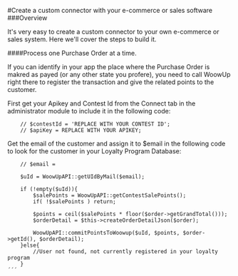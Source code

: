#Create a custom connector with your e-commerce or sales software
###Overview

It's very easy to create a custom connector to your own e-commerce or sales system. Here we'll cover the steps to build it.

####Process one Purchase Order at a time.

If you can identify in your app the place where the Purchase Order is makred as payed (or any other state you profere), you need to call WoowUp right there to register the transaction and give the related points to the customer.

First get your Apikey and Contest Id from the Connect tab in the administrator module to include it in the following code:

```
    // $contestId = 'REPLACE WITH YOUR CONTEST ID';
    // $apiKey = REPLACE WITH YOUR APIKEY; 
```

Get the email of the customer and assign it to $email in the following code to look for the customer in your Loyalty Program Database:

```
    // $email = 
        
    $uId = WoowUpAPI::getUIdByMail($email);

    if (!empty($uId)){
        $salePoints = WoowUpAPI::getContestSalePoints();
        if( !$salePoints ) return;

        $points = ceil($salePoints * floor($order->getGrandTotal()));
        $orderDetail = $this->createOrderDetailJson($order);

        WoowUpAPI::commitPointsToWoowup($uId, $points, $order->getId(), $orderDetail);
    }else{
        //User not found, not currently registered in your loyalty program
    }
´´´
